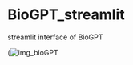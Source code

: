 # BioGPT_streamlit
streamlit interface of BioGPT

(![img_bioGPT](https://user-images.githubusercontent.com/62082188/217398033-40c58540-4662-459c-b2cb-5477361d7eae.png)
